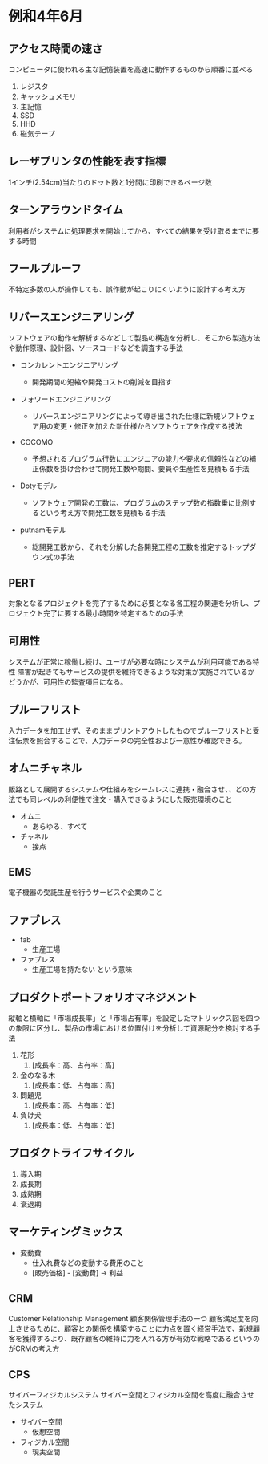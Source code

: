 # 例和4年6月
## アクセス時間の速さ
コンピュータに使われる主な記憶装置を高速に動作するものから順番に並べる
1. レジスタ
2. キャッシュメモリ
3. 主記憶
4. SSD
5. HHD
6. 磁気テープ


## レーザプリンタの性能を表す指標
1インチ(2.54cm)当たりのドット数と1分間に印刷できるページ数


## ターンアラウンドタイム
利用者がシステムに処理要求を開始してから、すべての結果を受け取るまでに要する時間


## フールプルーフ
不特定多数の人が操作しても、誤作動が起こりにくいように設計する考え方


## リバースエンジニアリング
ソフトウェアの動作を解析するなどして製品の構造を分析し、そこから製造方法や動作原理、設計図、ソースコードなどを調査する手法

- コンカレントエンジニアリング
  - 開発期間の短縮や開発コストの削減を目指す
- フォワードエンジニアリング
  - リバースエンジニアリングによって導き出された仕様に新規ソフトウェア用の変更・修正を加えた新仕様からソフトウェアを作成する技法

- COCOMO
  - 予想されるプログラム行数にエンジニアの能力や要求の信頼性などの補正係数を掛け合わせて開発工数や期間、要員や生産性を見積もる手法

- Dotyモデル
  - ソフトウェア開発の工数は、プログラムのステップ数の指数乗に比例するという考え方で開発工数を見積もる手法

- putnamモデル
  - 総開発工数から、それを分解した各開発工程の工数を推定するトップダウン式の手法


## PERT
対象となるプロジェクトを完了するために必要となる各工程の関連を分析し、プロジェクト完了に要する最小時間を特定するための手法


## 可用性
システムが正常に稼働し続け、ユーザが必要な時にシステムが利用可能である特性
障害が起きてもサービスの提供を維持できるような対策が実施されているかどうかが、可用性の監査項目になる。


## プルーフリスト
入力データを加工せず、そのままプリントアウトしたものでプルーフリストと受注伝票を照合することで、入力データの完全性および一意性が確認できる。


## オムニチャネル
販路として展開するシステムや仕組みをシームレスに連携・融合させ、、どの方法でも同レベルの利便性で注文・購入できるようにした販売環境のこと
- オムニ
  - あらゆる、すべて
- チャネル
  - 接点


## EMS
電子機器の受託生産を行うサービスや企業のこと


## ファブレス
- fab
  - 生産工場
- ファブレス
  - 生産工場を持たない という意味


## プロダクトポートフォリオマネジメント
縦軸と横軸に「市場成長率」と「市場占有率」を設定したマトリックス図を四つの象限に区分し、製品の市場における位置付けを分析して資源配分を検討する手法
1. 花形
   1. [成長率：高、占有率：高]
2. 金のなる木
   1. [成長率：低、占有率：高]
3. 問題児
   1. [成長率：高、占有率：低]
4. 負け犬
   1. [成長率：低、占有率：低]


## プロダクトライフサイクル
1. 導入期
2. 成長期
3. 成熟期
4. 衰退期


## マーケティングミックス
- 変動費
  - 仕入れ費などの変動する費用のこと
  - [販売価格] - [変動費] -> 利益


## CRM
Customer Relationship Management
顧客関係管理手法の一つ
顧客満足度を向上させるために、顧客との関係を構築することに力点を置く経営手法で、新規顧客を獲得するより、既存顧客の維持に力を入れる方が有効な戦略であるというのがCRMの考え方


## CPS
サイバーフィジカルシステム
サイバー空間とフィジカル空間を高度に融合させたシステム

- サイバー空間
  - 仮想空間
- フィジカル空間
  - 現実空間



